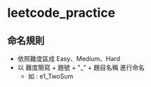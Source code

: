 # leetcode_practice

## 命名規則
- 依照難度區成 Easy、Medium、Hard
- 以 難度簡寫 + 題號 + "_" + 題目名稱 進行命名
  - 如 : e1_TwoSum
  
